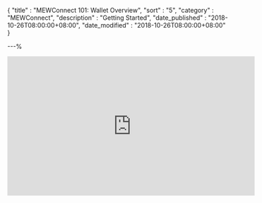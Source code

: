 {
"title" : "MEWConnect 101: Wallet Overview",
"sort" : "5",
"category" : "MEWConnect",
"description" : "Getting Started",
"date_published" : "2018-10-26T08:00:00+08:00",
"date_modified" : "2018-10-26T08:00:00+08:00"
}

---%

<div><iframe width="560" height="315" src="https://www.youtube.com/embed/RjgxxNgTBGM" frameborder="0" allowfullscreen></iframe>
</div>
